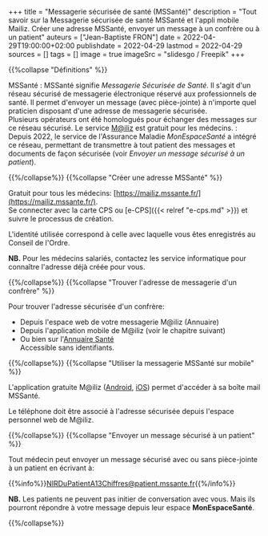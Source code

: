 +++
title = "Messagerie sécurisée de santé (MSSanté)"
description = "Tout savoir sur la Messagerie sécurisée de santé MSSanté et l'appli mobile Mailiz. Créer une adresse MSSanté, envoyer un message à un confrère ou à un patient"
auteurs = ["Jean-Baptiste FRON"]
date = 2022-04-29T19:00:00+02:00
publishdate = 2022-04-29
lastmod = 2022-04-29
sources = []
tags = []
image = true
imageSrc = "slidesgo / Freepik"
+++

{{%collapse "Définitions" %}}

MSSanté
: MSSanté signifie *Messagerie Sécurisée de Santé*. Il s'agit d'un réseau sécurisé de messagerie électronique réservé aux professionnels de santé. Il permet d'envoyer un message (avec pièce-jointe) à n'importe quel praticien disposant d'une adresse de messagerie sécurisée.  
Plusieurs opérateurs ont été homologués pour échanger des messages sur ce réseau sécurisé. Le service [M@iliz](https://mailiz.mssante.fr/) est gratuit pour les médecins.
: Depuis 2022, le service de l'Assurance Maladie *MonEspaceSanté* a intégré ce réseau, permettant de transmettre à tout patient des messages et documents de façon sécurisée (voir *Envoyer un message sécurisé à un patient*).

{{%/collapse%}}
{{%collapse "Créer une adresse MSSanté" %}}

Gratuit pour tous les médecins: [https://mailiz.mssante.fr/](https://mailiz.mssante.fr/).  
Se connecter avec la carte CPS ou [e-CPS]({{< relref "e-cps.md" >}}) et suivre le processus de création.

L'identité utilisée correspond à celle avec laquelle vous êtes enregistrés au Conseil de l'Ordre.

**NB.** Pour les médecins salariés, contactez les service informatique pour connaître l'adresse déjà créée pour vous.

{{%/collapse%}}
{{%collapse "Trouver l'adresse de messagerie d'un confrère" %}}

Pour trouver l'adresse sécurisée d'un confrère:

- Depuis l'espace web de votre messagerie M@iliz (Annuaire)
- Depuis l'application mobile de M@iliz (voir le chapitre suivant)
- Ou bien sur l'[Annuaire Santé](https://annuaire.sante.fr/)  
  Accessible sans identifiants.

{{%/collapse%}}
{{%collapse "Utiliser la messagerie MSSanté sur mobile" %}}

L'application gratuite M@iliz ([Android](https://play.google.com/store/apps/details?id=fr.asip.mssante), [iOS](https://apps.apple.com/fr/app/mssant%C3%A9/id813551300)) permet d'accéder à sa boîte mail MSSanté.

Le téléphone doit être associé à l'adresse sécurisée depuis l'espace personnel web de M@iliz.

{{%/collapse%}}
{{%collapse "Envoyer un message sécurisé à un patient" %}}

Tout médecin peut envoyer un message sécurisé avec ou sans pièce-jointe à un patient en écrivant à:

{{%info%}}NIRDuPatientA13Chiffres@patient.mssante.fr{{%/info%}}

**NB.** Les patients ne peuvent pas initier de conversation avec vous. Mais ils pourront répondre à votre message depuis leur espace **MonEspaceSanté**.

{{%/collapse%}}
